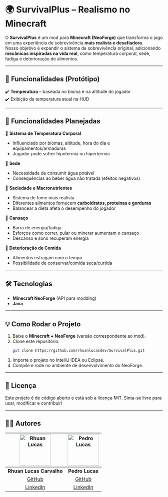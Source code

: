 # 🌍 SurvivalPlus – Realismo no Minecraft

O **SurvivalPlus** é um mod para **Minecraft (NeoForge)** que transforma o jogo em uma experiência de sobrevivência **mais realista e desafiadora**.  
Nosso objetivo é expandir o sistema de sobrevivência original, adicionando **mecânicas inspiradas na vida real**, como temperatura corporal, sede, fadiga e deterioração de alimentos.

---

## 🚀 Funcionalidades (Protótipo)

✔️ **Temperatura** – baseada no bioma e na altitude do jogador  
✔️ Exibição da temperatura atual na HUD  

---

## 📌 Funcionalidades Planejadas

🔹 **Sistema de Temperatura Corporal**  
- Influenciado por biomas, altitude, hora do dia e equipamentos/armaduras  
- Jogador pode sofrer hipotermia ou hipertermia  

🔹 **Sede**  
- Necessidade de consumir água potável  
- Consequências ao beber água não tratada (efeitos negativos)  

🔹 **Saciedade e Macronutrientes**  
- Sistema de fome mais realista  
- Diferentes alimentos fornecem **carboidratos, proteínas e gorduras**  
- Balancear a dieta afeta o desempenho do jogador  

🔹 **Cansaço**  
- Barra de energia/fadiga  
- Esforços como correr, pular ou minerar aumentam o cansaço  
- Descanso e sono recuperam energia  

🔹 **Deterioração de Comida**  
- Alimentos estragam com o tempo  
- Possibilidade de conservar/comida seca/curtida  

---

## 🛠️ Tecnologias

- **Minecraft NeoForge** (API para modding)  
- **Java**  

---

## 💡 Como Rodar o Projeto

1. Baixe o **Minecraft + NeoForge** (versão correspondente ao mod).  
2. Clone este repositório:  
   ```bash
   git clone https://github.com/rhuanlucasdev/SurvivalPlus.git
3. Importe o projeto no IntelliJ IDEA ou Eclipse.
4. Compile e rode no ambiente de desenvolvimento do NeoForge.

---
## 📜 Licença

Este projeto é de código aberto e está sob a licença MIT.
Sinta-se livre para usar, modificar e contribuir!

---
## 👨‍💻 Autores

| [<img src="https://github.com/rhuanlucasdev.png" width="100px;" alt="Rhuan Lucas"/>](https://github.com/rhuanlucasdev) | [<img src="https://github.com/Lyguinees.png" width="100px;" alt="Pedro Lucas"/>](https://github.com/Lyguinees) |
|:---:|:---:|
| **Rhuan Lucas Carvalho** | **Pedro Lucas** |
| [GitHub](https://github.com/rhuanlucasdev) | [GitHub](https://github.com/Lyguinees) |
| [LinkedIn](https://www.linkedin.com/in/rhuanlucasdev) | [LinkedIn](https://www.linkedin.com/in/pedro-lucas-de-martino-a9542b325) |

